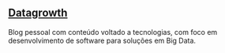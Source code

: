 ## [Datagrowth](http://datagrowth.me)

Blog pessoal com conteúdo voltado a tecnologias, com foco em desenvolvimento de software para soluções em Big Data.